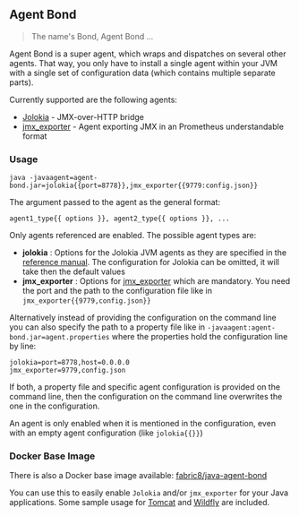 ## Agent Bond

> The name's Bond, Agent Bond ...

Agent Bond is a super agent, which wraps and dispatches on several
other agents. That way, you only have to install a single agent within
your JVM with a single set of configuration data (which contains
multiple separate parts). 

Currently supported are the following agents:

* [Jolokia](https://github.com/rhuss/jolokia) - JMX-over-HTTP bridge
* [jmx_exporter](https://github.com/prometheus/jmx_exporter) - Agent
exporting JMX in an Prometheus understandable format

### Usage

```
java -javaagent=agent-bond.jar=jolokia{{port=8778}},jmx_exporter{{9779:config.json}}
```

The argument passed to the agent as the general format: 

```
agent1_type{{ options }}, agent2_type{{ options }}, ... 
```

Only agents referenced are enabled. The possible agent types are:

* **jolokia** : Options for the Jolokia JVM agents as they are specified in the 
  [reference manual](https://jolokia.org/reference/html/agents.html#jvm-agent). 
  The configuration for Jolokia can be omitted, it will take then the default values
* **jmx_exporter** : Options for [jmx_exporter](https://github.com/prometheus/jmx_exporter) which are mandatory. 
  You need the port and the path to the configuration file like in `jmx_exporter{{9779,config.json}}` 
 
Alternatively instead of providing the configuration on the command line you can also specify the path to 
a property file like in `-javaagent:agent-bond.jar=agent.properties` where the properties hold the configuration
line by line:

```
jolokia=port=8778,host=0.0.0.0
jmx_exporter=9779,config.json
```

If both, a property file and specific agent configuration is provided on the command line, then the configuration 
on the command line overwrites the one in the configuration.

An agent is only enabled when it is mentioned in the configuration, even with an empty agent configuration 
(like `jolokia{{}}`)

### Docker Base Image
 
There is also a Docker base image available: [fabric8/java-agent-bond](https://registry.hub.docker.com/u/fabric8/java-agent-bond/)

You can use this to easily enable `Jolokia` and/or `jmx_exporter` for your Java applications. Some sample usage for 
[Tomcat](docker/tomcat) and [Wildfly](docker/wildfly) are included.
